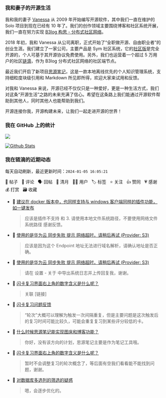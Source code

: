 ### 我和妻子的开源生活

我和我的妻子 [Vanessa](https://github.com/Vanessa219) 从 2009 年开始编写开源软件，其中我们一直在维护的 Solo 项目到现在已经有 10 年了。我们的创作领域主要围绕博客和社区系统开展，我们一直在努力实现 [B3log 构思 - 分布式社区网络](https://ld246.com/article/1546941897596)。

2018 年初，我和 Vanessa 从公司离职，正式开始了“全职做开源、自由职业者”的创业生涯。我们建立了一家公司，主要产品是 Sym 社区系统，它的[社区版](https://github.com/88250/symphony)是完全开源的，个人可基于其开源协议免费使用。另外，我们也运营着一个超过 5 万用户的社区[链滴](https://ld246.com)，作为 B3log 分布式社区网络的社区端节点。

最近我们开启了新项目[思源笔记](https://github.com/siyuan-note/siyuan)，这是一款本地离线优先的个人知识管理系统，支持细粒度块级引用和 Markdown 所见即所得，欢迎大家来试用和反馈。

对我和 Vanessa 来说，开源已经不仅仅只是一种爱好，更是一种生活方式，我们对这条“开源生活”之路的未来充满了信心。希望在这条路上我们能通过开源软件帮助到其他人，同时其他人也能帮助到我们。

开源连接你我，开源构建未来，让我们一起走进开源的世界！

### 我在 GitHub 上的统计

<a title="Hits" target="_blank" href="https://github.com/88250/88250"><img src="https://hits.b3log.org/88250/88250.svg"></a>

[![Github Stats](https://github-readme-stats.vercel.app/api?username=88250&theme=tokyonight&show_icons=true)](https://github.com/88250)

<!--events start -->

### 我在链滴的近期动态

每天自动刷新，最近更新时间：`2024-01-05 16:05:21`

📝 帖子 &nbsp; 💬 评论 &nbsp; 🗣 回帖 &nbsp; 🌙 清月 &nbsp; 👨‍💻 用户 &nbsp; 🏷️ 标签 &nbsp; ⭐️ 关注 &nbsp; 👍 赞同 &nbsp; 💗 感谢 &nbsp; 💰 打赏 &nbsp; 🗃 收藏

* 💬 [建议在 docker 版本中，也同样支持与 windows 客户端同样的插件功能，如一键发布](https://ld246.com/article/1704441521860/comment/1704441839885#comments)

  > 应该是插件不支持 和 3. 请使用本地文件系统路径，不要使用网络文件系统路径 感谢反馈。
* 💬 [使用的是华为云   同步失败  提示 网络超时，请稍后再试 (Provider: S3)](https://ld246.com/article/1704439861413/comment/1704441774776#comments)

  > 应该是因为这个 Endpoint 地址无法进行域名解析，请确认地址是否正确。
* 💬 [使用的是华为云   同步失败  提示 网络超时，请稍后再试 (Provider: S3)](https://ld246.com/article/1704439861413/comment/1704441580776#comments)

  > 请在 设置 - 关于 中导出系统日志并上传回复我，谢谢。
* 💬 [闪卡复习界面右上角的数字含义是什么呢？](https://ld246.com/article/1704355019266/comment/1704441163050#comments)

  > 关联 [链接]
* 💬 [闪卡复习问题反馈](https://ld246.com/article/1704438719954/comment/1704441158663#comments)

  > “轮次”大概可以理解为触发一次间隔重复，但是主要问题是这次触发后的复习时间可能比较久，可能会重复复习到某些评分较低的卡。
* 💬 [什么时候思源笔记能实现图床和博客功能？](https://ld246.com/article/1704426106502/comment/1704428050050#comments)

  > 你好，没有该方向的计划，思源笔记主要是作为笔记工具哦。
* 💬 [闪卡复习界面右上角的数字含义是什么呢？](https://ld246.com/article/1704355019266/comment/1704424061463#comments)

  > 暂时不会调整复习的轮次概念了，等后面有空我们看看能不能找到问题，谢谢。
* 💬 [对数据库多选列的筛选的疑惑](https://ld246.com/article/1704412924491/comment/1704423658681#comments)

  > 嗯，会逐步优化的。


<!--events end -->
